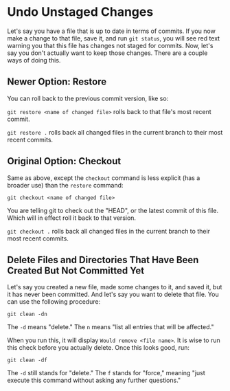 # Undo Unstaged Changes

Let's say you have a file that is up to date in terms of commits.  If you now make a change to that file, save it, and run `git status`, you will see red text warning you that this file has changes not staged for commits.  Now, let's say you don't actually want to keep those changes.  There are a couple ways of doing this.


## Newer Option: Restore

You can roll back to the previous commit version, like so:

`git restore <name of changed file>` rolls back to that file's most recent commit.

`git restore .` rolls back all changed files in the current branch to their most recent commits.


## Original Option: Checkout

Same as above, except the `checkout` command is less explicit (has a broader use) than the `restore` command:

`git checkout <name of changed file>`

You are telling git to check out the "HEAD", or the latest commit of this file.  Which will in effect roll it back to that version.

`git checkout .` rolls back all changed files in the current branch to their most recent commits.


## Delete Files and Directories That Have Been Created But Not Committed Yet

Let's say you created a new file, made some changes to it, and saved it, but it has never been committed.  And let's say you want to delete that file.  You can use the following procedure:

`git clean -dn`

The `-d` means "delete."  The `n` means "list all entries that will be affected."

When you run this, it will display `Would remove <file name>`.  It is wise to run this check before you actually delete.  Once this looks good, run:

`git clean -df`

The `-d` still stands for "delete."  The `f` stands for "force," meaning "just execute this command without asking any further questions."